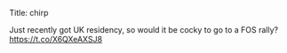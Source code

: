 Title: chirp

Just recently got UK residency, so would it be cocky to go to a FOS rally? <a href="https://t.co/X6QXeAXSJ8">https://t.co/X6QXeAXSJ8</a>
